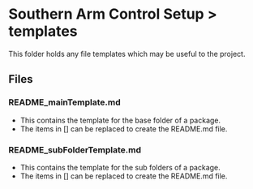 # Southern Arm Control Setup > templates

This folder holds any file templates which may be useful to the project.

## Files
### README_mainTemplate.md
* This contains the template for the base folder of a package.
* The items in [] can be replaced to create the README.md file.

### README_subFolderTemplate.md
* This contains the template for the sub folders of a package.
* The items in [] can be replaced to create the README.md file.
